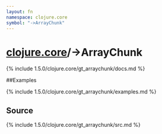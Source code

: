 ```yaml
---
layout: fn
namespace: clojure.core
symbol: "->ArrayChunk"
---
```


# [clojure.core](../)/->ArrayChunk

{% include 1.5.0/clojure.core/gt_arraychunk/docs.md %}

##Examples

{% include 1.5.0/clojure.core/gt_arraychunk/examples.md %}
## Source
{% include 1.5.0/clojure.core/gt_arraychunk/src.md %}

